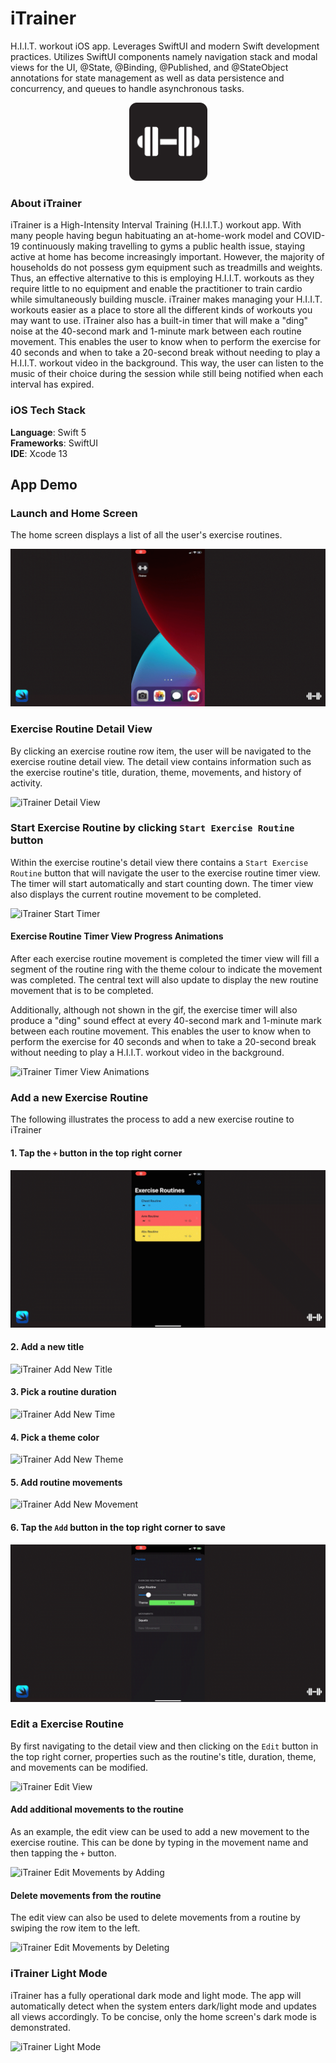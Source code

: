 # iTrainer
H.I.I.T. workout iOS app. Leverages SwiftUI and modern Swift development practices. Utilizes SwiftUI components namely navigation stack and modal views for the UI, @State, @Binding, @Published, and @StateObject annotations for state management as well as data persistence and concurrency, and queues to handle asynchronous tasks.

<p align="center">
  <img src="/demo/iTrainer_icon_rounded.png" alt="rejuvenate_icon" width="125" height="125"/>
</p>

### About iTrainer
iTrainer is a High-Intensity Interval Training (H.I.I.T.) workout app. With many people having begun habituating an at-home-work model and COVID-19 continuously making travelling to gyms a public health issue, staying active at home has become increasingly important. However, the majority of households do not possess gym equipment such as treadmills and weights. Thus, an effective alternative to this is employing H.I.I.T. workouts as they require little to no equipment and enable the practitioner to train cardio while simultaneously building muscle. iTrainer makes managing your H.I.I.T. workouts easier as a place to store all the different kinds of workouts you may want to use. iTrainer also has a built-in timer that will make a "ding" noise at the 40-second mark and 1-minute mark between each routine movement. This enables the user to know when to perform the exercise for 40 seconds and when to take a 20-second break without needing to play a H.I.I.T. workout video in the background. This way, the user can listen to the music of their choice during the session while still being notified when each interval has expired. 

### iOS Tech Stack
**Language**: Swift 5</br>
**Frameworks**: SwiftUI </br>
**IDE**: Xcode 13 </br>

## App Demo

### Launch and Home Screen
The home screen displays a list of all the user's exercise routines. 

![iTrainer Launch](/demo/1_intro.gif)

### Exercise Routine Detail View
By clicking an exercise routine row item, the user will be navigated to the exercise routine detail view. The detail view contains information such as the exercise routine's title, duration, theme, movements, and history of activity. 

![iTrainer Detail View](/demo/2_detail_view.gif)

### Start Exercise Routine by clicking `Start Exercise Routine` button
Within the exercise routine's detail view there contains a `Start Exercise Routine` button that will navigate the user to the exercise routine timer view. The timer will start automatically and start counting down. The timer view also displays the current routine movement to be completed.  

![iTrainer Start Timer](/demo/3_timer_start.gif)

#### Exercise Routine Timer View Progress Animations
After each exercise routine movement is completed the timer view will fill a segment of the routine ring with the theme colour to indicate the movement was completed. The central text will also update to display the new routine movement that is to be completed. 

Additionally, although not shown in the gif, the exercise timer will also produce a "ding" sound effect at every 40-second mark and 1-minute mark between each routine movement. This enables the user to know when to perform the exercise for 40 seconds and when to take a 20-second break without needing to play a H.I.I.T. workout video in the background. 

![iTrainer Timer View Animations](/demo/4_timer_scroll.gif)

### Add a new Exercise Routine
The following illustrates the process to add a new exercise routine to iTrainer

#### 1. Tap the `+` button in the top right corner 

![iTrainer Add New Routine](/demo/5_add_view.gif)

#### 2. Add a new title

![iTrainer Add New Title](/demo/6_add_title.gif)

#### 3. Pick a routine duration

![iTrainer Add New Time](/demo/7_add_time_slider.gif)

#### 4. Pick a theme color

![iTrainer Add New Theme](/demo/8_pick_theme.gif)

#### 5. Add routine movements 

![iTrainer Add New Movement](/demo/9_add_squats.gif)

#### 6. Tap the `Add` button in the top right corner to save

![iTrainer Add New Routine Save](/demo/10_save_new_movement.gif)

### Edit a Exercise Routine
By first navigating to the detail view and then clicking on the `Edit` button in the top right corner, properties such as the routine's  title, duration, theme, and movements can be modified. 

![iTrainer Edit View](/demo/11_edit_view.gif)

#### Add additional movements to the routine 
As an example, the edit view can be used to add a new movement to the exercise routine. This can be done by typing in the movement name and then tapping the `+` button. 

![iTrainer Edit Movements by Adding](/demo/12_add_lunges.gif)

#### Delete movements from the routine 
The edit view can also be used to delete movements from a routine by swiping the row item to the left. 

![iTrainer Edit Movements by Deleting](/demo/13_delete_squats.gif)

### iTrainer Light Mode
iTrainer has a fully operational dark mode and light mode. The app will automatically detect when the system enters dark/light mode and updates all views accordingly. To be concise, only the home screen's dark mode is demonstrated.

![iTrainer Light Mode](/demo/14_light_mode.gif)
